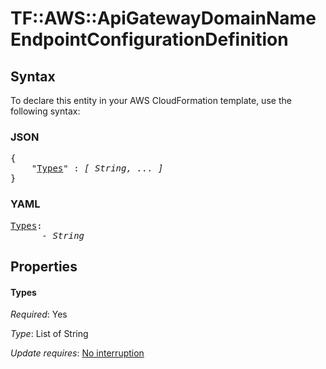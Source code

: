 # TF::AWS::ApiGatewayDomainName EndpointConfigurationDefinition

## Syntax

To declare this entity in your AWS CloudFormation template, use the following syntax:

### JSON

<pre>
{
    "<a href="#types" title="Types">Types</a>" : <i>[ String, ... ]</i>
}
</pre>

### YAML

<pre>
<a href="#types" title="Types">Types</a>: <i>
      - String</i>
</pre>

## Properties

#### Types

_Required_: Yes

_Type_: List of String

_Update requires_: [No interruption](https://docs.aws.amazon.com/AWSCloudFormation/latest/UserGuide/using-cfn-updating-stacks-update-behaviors.html#update-no-interrupt)

